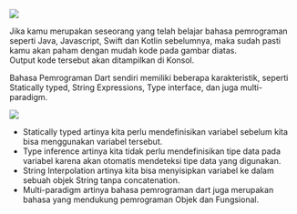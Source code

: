 ![](https://miro.medium.com/max/1199/1*d5Z-vjSZwFJpKA1ARWc3sw.png)

Jika kamu merupakan seseorang yang telah belajar bahasa pemrograman seperti Java, Javascript, Swift dan Kotlin sebelumnya, maka sudah pasti kamu akan paham dengan mudah kode pada gambar diatas. 
\
Output kode tersebut akan ditampilkan di Konsol.

Bahasa Pemrograman Dart sendiri memiliki beberapa karakteristik, seperti Statically typed, String Expressions, Type interface, dan juga multi-paradigm.

![](https://miro.medium.com/max/1199/1*-aHM7kW5rF_pjl_cNZTqkA.png)

- Statically typed artinya kita perlu mendefinisikan variabel sebelum kita bisa menggunakan variabel tersebut.
- Type inference artinya kita tidak perlu mendefinisikan tipe data pada variabel karena akan otomatis mendeteksi tipe data yang digunakan.
- String Interpolation artinya kita bisa menyisipkan variabel ke dalam sebuah objek String tanpa concatenation.
- Multi-paradigm artinya bahasa pemrograman dart juga merupakan bahasa yang mendukung pemrograman Objek dan Fungsional.
